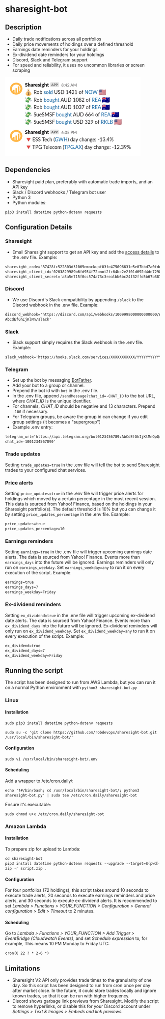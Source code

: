 # sharesight-bot

## Description
* Daily trade notifications across all portfolios
* Daily price movements of holdings over a defined threshold
* Earnings date reminders for your holdings
* Ex-dividend date reminders for your holdings
* Discord, Slack and Telegram support
* For speed and reliability, it uses no uncommon libraries or screen scraping

![screenshot of Slack message](screenshot.png?raw=true "Screenshot of Slack message")



## Dependencies
* Sharesight paid plan, preferably with automatic trade imports, and an API key
* Slack / Discord webhooks / Telegram bot user
* Python 3
* Python modules:
```
pip3 install datetime python-dotenv requests
```

## Configuration Details

### Sharesight
* Email Sharesight support to get an API key and add the [access details](https://portfolio.sharesight.com/oauth_consumers) to the .env file. Example:
```
sharesight_code='87428fc522803d31065emockupf03fe475096631e5e07bbd7a0fde60c4cf25c7'
sharesight_client_id='0263829989b6fd954f72bnot2fc64bc2e2f01d692d4de72986ea808f6e99813f'
sharesight_client_secret='a3a5e715f0cc574a73c3realbb6bc24f32ffd5b67b387244c2c909da779a1478'
```

### Discord
* We use Discord's Slack compatibility by appending `/slack` to the Discord webhook in the .env file. Example:
```
discord_webhook='https://discord.com/api/webhooks/1009998000000000000/AbCdEfGhIjKlMnOpQrStUvWxYz-AbCdEfGhIjKlMn/slack'
```

### Slack
* Slack support simply requires the Slack webhook in the .env file. Example:
```
slack_webhook='https://hooks.slack.com/services/XXXXXXXXXXX/YYYYYYYYYYY/AbCdEfGhIjKlMnOpQrStUvWxYz'
```

### Telegram
* Set up the bot by messaging [BotFather](https://telegram.me/BotFather).
* Add your bot to a group or channel.
* Prepend the bot id with `bot` in the .env file.
* In the .env file, append `/sendMessage?chat_id=-CHAT_ID` to the bot URL, where _CHAT_ID_ is the unique identifier.
* For channels, _CHAT_ID_ should be negative and 13 characters. Prepend `-100` if necessary.
* For Telegram groups, be aware the group id can change if you edit group settings (it becomes a "supergroup")
* Example .env entry:
```
telegram_url='https://api.telegram.org/bot0123456789:AbCdEfGhIjKlMnOpQrStUvWxYz/sendMessage?chat_id=-1001234567890'
```
### Trade updates
Setting `trade_updates=true` in the .env file will tell the bot to send Sharesight trades to your configured chat services.

### Price alerts
Setting `price_updates=true` in the .env file will trigger price alerts for holdings which moved by a certain percentage in the most recent session. This data is sourced from Yahoo! Finance, based on the holdings in your Sharesight portfolio(s). The default threshold is 10% but you can change it by setting `price_updates_percentage` in the .env file. Example:
```
price_updates=true
price_updates_percentage=10
```

### Earnings reminders
Setting `earnings=true` in the .env file will trigger upcoming earnings date alerts. The data is sourced from Yahoo! Finance. Events more than `earnings_days` into the future will be ignored. Earnings reminders will only run on `earnings_weekday`. Set `earnings_weekday=any` to run it on every execution of the script. Example:
```
earnings=true
earnings_days=7
earnings_weekday=Friday
```

### Ex-dividend reminders
Setting `ex_dividend=true` in the .env file will trigger upcoming ex-dividend date alerts. The data is sourced from Yahoo! Finance. Events more than `ex_dividend_days` into the future will be ignored. Ex-dividend reminders will only run on `ex_dividend_weekday`. Set `ex_dividend_weekday=any` to run it on every execution of the script. Example:
```
ex_dividend=true
ex_dividend_days=7
ex_dividend_weekday=Friday
```

## Running the script
The script has been designed to run from AWS Lambda, but you can run it on a normal Python environment with `python3 sharesight-bot.py`


### Linux
#### Installation
```
sudo pip3 install datetime python-dotenv requests
```
```
sudo su -c 'git clone https://github.com/robdevops/sharesight-bot.git /usr/local/bin/sharesight-bot/'
```

#### Configuration
```
sudo vi /usr/local/bin/sharesight-bot/.env
```

#### Scheduling
Add a wrapper to /etc/cron.daily/:
```
echo '!#/bin/bash; cd /usr/local/bin/sharesight-bot/; python3 sharesight-bot.py' | sudo tee /etc/cron.daily/sharesight-bot
````
Ensure it's executable:
```
sudo chmod u+x /etc/cron.daily/sharesight-bot
```

### Amazon Lambda
#### Installation
To prepare zip for upload to Lambda:
```
cd sharesight-bot
pip3 install datetime python-dotenv requests --upgrade --target=$(pwd)
zip -r script.zip .
```

#### Configuration
For four portfolios (72 holdings), this script takes around 10 seconds to execute trade alerts, 20 seconds to execute earnings reminders and price alerts, and  30 seconds to execute ex-dividend alerts. It is recommended to set _Lambda > Functions > YOUR_FUNCTION > Configuration > General configuration > Edit > Timeout_ to 2 minutes.

#### Scheduling
Go to _Lambda > Functions > YOUR_FUNCTION > Add Trigger > EventBridge (Cloudwatch Events)_, and set _Schedule expression_ to, for example, This means 10 PM Monday to Friday UTC:
```
cron(0 22 ? * 2-6 *)
```

## Limitations
* Sharesight V2 API only provides trade times to the granularity of one day. So this script has been designed to run from cron once per day after market close. In the future, it could store trades locally and ignore known trades, so that it can be run with higher frequency.
* Discord shows garbage link previews from Sharesight. Modify the script to remove hyperlinks, or disable this for your Discord account under _Settings > Text & Images > Embeds and link previews._
